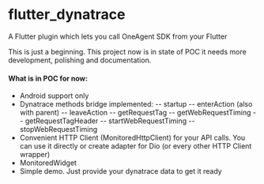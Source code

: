 # flutter_dynatrace

A Flutter plugin which lets you call OneAgent SDK from your Flutter 


This is just a beginning.
This project now is in state of POC it needs more development, polishing and documentation.

#### What is in POC for now:
- Android support only
- Dynatrace methods bridge implemented:
-- startup
-- enterAction (also with parent)
-- leaveAction
-- getRequestTag
-- getWebRequestTiming
-- getRequestTagHeader
-- startWebRequestTiming
-- stopWebRequestTiming
- Convenient HTTP Client (MonitoredHttpClient) for your API calls. You can use it directly or create adapter for Dio (or every other HTTP Client wrapper)
- MonitoredWidget
- Simple demo. Just provide your dynatrace data to get it ready
